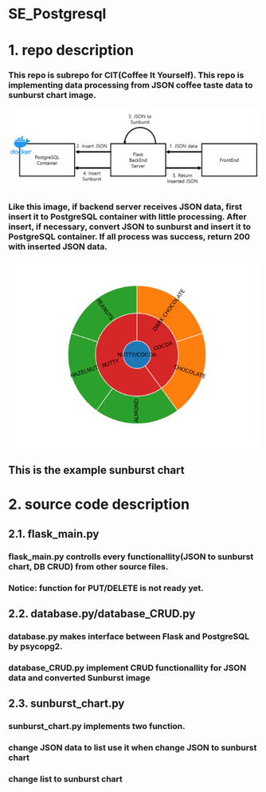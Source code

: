 # SE_Postgresql

# 1. repo description

### This repo is subrepo for CIT(Coffee It Yourself). This repo is implementing data processing from JSON coffee taste data to sunburst chart image.

![project_description](./process_json_to_sunburst.PNG)

### Like this image, if backend server receives JSON data, first insert it to PostgreSQL container with little processing. After insert, if necessary, convert JSON to sunburst and insert it to PostgreSQL container. If all process was success, return 200 with inserted JSON data.

![example_sunburst](./example_sunburst.png)

## This is the example sunburst chart

# 2. source code description

## 2.1. flask_main.py

### flask_main.py controlls every functionallity(JSON to sunburst chart, DB CRUD) from other source files.

### Notice: function for PUT/DELETE is not ready yet.

## 2.2. database.py/database_CRUD.py

### database.py makes interface between Flask and PostgreSQL by psycopg2.

### database_CRUD.py implement CRUD functionallity for JSON data and converted Sunburst image

## 2.3. sunburst_chart.py

### sunburst_chart.py implements two function.

### change JSON data to list use it when change JSON to sunburst chart

### change list to sunburst chart

